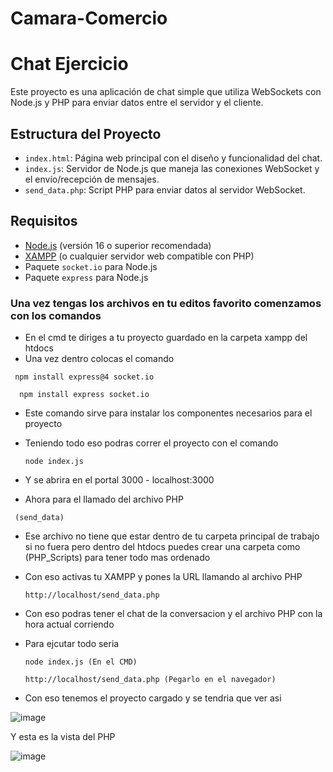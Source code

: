 # Camara-Comercio
# Chat Ejercicio

Este proyecto es una aplicación de chat simple que utiliza WebSockets con Node.js y PHP para enviar datos entre el servidor y el cliente.

## Estructura del Proyecto

- `index.html`: Página web principal con el diseño y funcionalidad del chat.
- `index.js`: Servidor de Node.js que maneja las conexiones WebSocket y el envío/recepción de mensajes.
- `send_data.php`: Script PHP para enviar datos al servidor WebSocket.

## Requisitos

- [Node.js](https://nodejs.org/) (versión 16 o superior recomendada)
- [XAMPP](https://www.apachefriends.org/index.html) (o cualquier servidor web compatible con PHP)
- Paquete `socket.io` para Node.js
- Paquete `express` para Node.js

### Una vez tengas los archivos en tu editos favorito comenzamos con los comandos 
- En el cmd te diriges a tu proyecto guardado en la carpeta xampp del htdocs
- Una vez dentro colocas el comando
  
 ` npm install express@4 socket.io`
  
`  npm install express socket.io`
  
- Este comando sirve para instalar los componentes necesarios para el proyecto
- Teniendo todo eso podras correr el proyecto con el comando
  
  `node index.js`
  
- Y se abrira en el portal 3000 - localhost:3000
- Ahora para el llamado del archivo PHP
  
 ` (send_data)`
  
- Ese archivo no tiene que estar dentro de tu carpeta principal de trabajo si no fuera pero dentro del htdocs
  puedes crear una carpeta como (PHP_Scripts) para tener todo mas ordenado 
- Con eso activas tu XAMPP y pones la URL llamando al archivo PHP
  
  `http://localhost/send_data.php`
  
- Con eso podras tener el chat de la conversacion y el archivo PHP con la hora actual corriendo
- Para ejcutar todo seria
  
  `node index.js (En el CMD)`
  
  `http://localhost/send_data.php (Pegarlo en el navegador)`

- Con eso tenemos el proyecto cargado y se tendria que ver asi 

![image](https://github.com/user-attachments/assets/dbacf2f9-11ae-43cd-aa6f-9e77ed859aa9)

Y esta es la vista del PHP

![image](https://github.com/user-attachments/assets/e713dd0c-1ec6-4418-aee1-0caeceb3327e)


 
  
  
